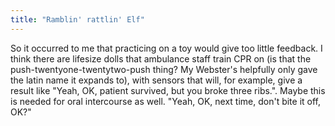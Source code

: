 ```yaml
---
title: "Ramblin' rattlin' Elf"
---
```


<p>So it occurred to me that practicing on a toy would give too little feedback. I think there are lifesize dolls that ambulance staff train CPR on (is that the push-twentyone-twentytwo-push thing? My Webster's helpfully only gave the latin name it expands to), with sensors that will, for example, give a result like "Yeah, OK, patient survived, but you broke three ribs.". Maybe this is needed for oral intercourse as well. "Yeah, OK, next time, don't bite it off, OK?"</p>
